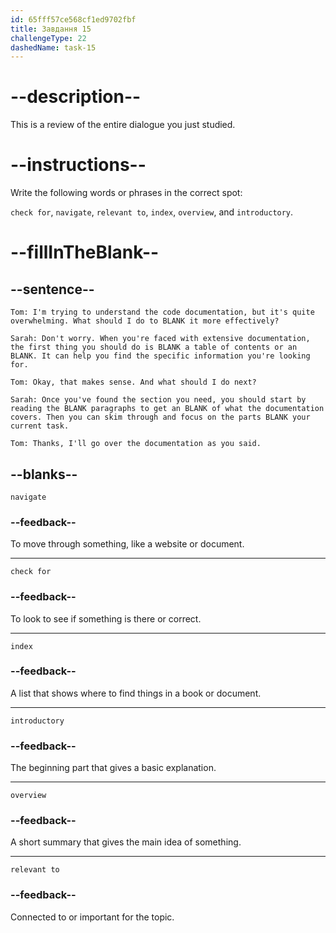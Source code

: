 ```yaml
---
id: 65fff57ce568cf1ed9702fbf
title: Завдання 15
challengeType: 22
dashedName: task-15
---
```


<!-- REVIEW -->

# --description--

This is a review of the entire dialogue you just studied.

# --instructions--

Write the following words or phrases in the correct spot:

`check for`, `navigate`, `relevant to`, `index`, `overview`, and `introductory`.

# --fillInTheBlank--

## --sentence--

`Tom: I'm trying to understand the code documentation, but it's quite overwhelming. What should I do to BLANK it more effectively?`

`Sarah: Don't worry. When you're faced with extensive documentation, the first thing you should do is BLANK a table of contents or an BLANK. It can help you find the specific information you're looking for.`

`Tom: Okay, that makes sense. And what should I do next?`

`Sarah: Once you've found the section you need, you should start by reading the BLANK paragraphs to get an BLANK of what the documentation covers. Then you can skim through and focus on the parts BLANK your current task.`

`Tom: Thanks, I'll go over the documentation as you said.`

## --blanks--

`navigate`

### --feedback--

To move through something, like a website or document.

---

`check for`

### --feedback--

To look to see if something is there or correct.

---

`index`

### --feedback--

A list that shows where to find things in a book or document.

---

`introductory`

### --feedback--

The beginning part that gives a basic explanation.

---

`overview`

### --feedback--

A short summary that gives the main idea of something.

---

`relevant to`

### --feedback--

Connected to or important for the topic.
